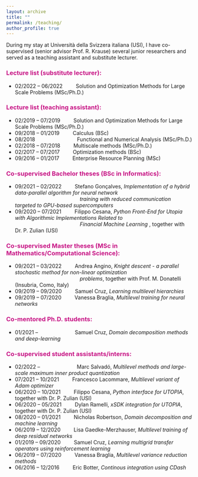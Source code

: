 ```yaml
---
layout: archive
title: ""
permalink: /teaching/
author_profile: true
---
```


During my stay at Università della Svizzera italiana (USI), I have co-supervised (senior advisor Prof. R. Krause) several junior researchers and served as a teaching assistant and substitute lecturer. 


### <span style="color:rgb(199, 21, 133)"> Lecture list (substitute lecturer):</span>
* 02/2022 – 06/2022 &emsp;&emsp; Solution and Optimization Methods for Large Scale Problems (MSc/Ph.D.)


### <span style="color:rgb(199, 21, 133)"> Lecture list (teaching assistant):</span>
* 02/2019 – 07/2019 &emsp;&emsp; Solution and Optimization Methods for Large Scale Problems (MSc/Ph.D.)
* 09/2018 – 01/2019 &emsp;&emsp; Calculus (BSc)
* 08/2018 	&emsp;&emsp;&emsp;&emsp;&emsp;&emsp;&emsp;&nbsp;&nbsp; Functional and Numerical Analysis (MSc/Ph.D.)
* 02/2018 – 07/2018 &emsp;&emsp; Multiscale methods (MSc/Ph.D.)
* 02/2017 – 07/2017 &emsp;&emsp; Optimization methods (BSc)
* 09/2016 – 01/2017 &emsp;&emsp; Enterprise Resource Planning (MSc)



### <span style="color:rgb(199, 21, 133)"> Co-supervised Bachelor theses (BSc in Informatics):</span>
* 09/2021 – 02/2022 &emsp;&emsp; Stefano Gonçalves,  <em>Implementation of a hybrid data-parallel algorithm for neural network<br />
&emsp; &emsp; &emsp; &emsp; &emsp; &emsp; &emsp; &emsp; &emsp;&emsp; training with reduced communication targeted to GPU-based supercomputers </em>
* 09/2020 – 07/2021 &emsp;&emsp; Filippo Cesana,  <em>Python Front-End for Utopia with Algorithmic Implementations Related to<br />
&emsp; &emsp; &emsp; &emsp; &emsp; &emsp; &emsp; &emsp; &emsp;&emsp; Financial Machine Learning </em>, together with Dr. P. Zulian (USI)


### <span style="color:rgb(199, 21, 133)"> Co-supervised Master theses (MSc in Mathematics/Computational Science):</span>
* 09/2021 – 03/2022 &emsp;&emsp; Andrea Angino, <em>Knight descent - a parallel stochastic method for non-linear optimization<br />
&emsp; &emsp; &emsp; &emsp; &emsp; &emsp; &emsp; &emsp; &emsp;&emsp; problems</em>, together with Prof. M. Donatelli (Insubria, Como, Italy)
* 09/2019 – 09/2020 &emsp;&emsp; Samuel Cruz, <em>Learning multilevel hierarchies</em>
* 09/2019 – 07/2020 &emsp;&emsp; Vanessa Braglia, <em>Multilevel training for neural networks</em>


### <span style="color:rgb(199, 21, 133)"> Co-mentored Ph.D. students:</span>
* 01/2021 – &emsp;&emsp;&emsp;&emsp;&emsp;&emsp;&nbsp;&nbsp; Samuel Cruz, <em>Domain decomposition methods and deep-learning</em>



### <span style="color:rgb(199, 21, 133)"> Co-supervised student assistants/interns:</span>
* 02/2022 – &emsp;&emsp;&emsp;&emsp;&emsp;&emsp;&nbsp;&nbsp; Marc Salvadó, <em>Multilevel methods and large-scale maximum inner product quantization</em>
* 07/2021 – 10/2021 &emsp;&emsp; Francesco Lacommare, <em>Multilevel variant of Adam optimizer</em>
* 06/2020 – 10/2021 &emsp;&emsp; Filippo Cesana, <em>Python interface for UTOPIA</em>, together with Dr. P. Zulian (USI)
* 06/2020 – 05/2021 &emsp;&emsp; Dylan Ramelli, <em>xSDK integration for UTOPIA</em>, together with Dr. P. Zulian (USI)
* 08/2020 – 01/2021 &emsp;&emsp; Nicholas Robertson, <em>Domain decomposition and machine learning</em>
* 06/2019 – 12/2020 &emsp;&emsp; Lisa Gaedke-Merzhauser, <em>Multilevel training of deep residual networks</em>
* 01/2019 – 09/2020 &emsp;&emsp; Samuel Cruz, <em>Learning multigrid transfer operators using reinforcement learning</em>
* 06/2019 – 07/2020 &emsp;&emsp; Vanessa Braglia, <em>Multilevel variance reduction methods</em>
* 06/2016 – 12/2016 &emsp;&emsp; Eric Botter, <em>Continous integration using CDash</em>














